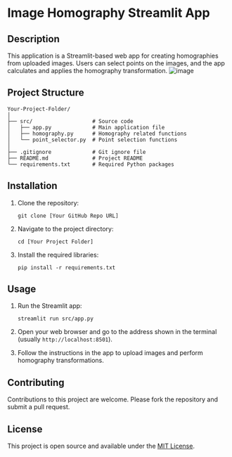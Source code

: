 
# Image Homography Streamlit App

## Description
This application is a Streamlit-based web app for creating homographies from uploaded images. Users can select points on the images, and the app calculates and applies the homography transformation.
![image](https://github.com/andoni-a/Homography_Streamlit/assets/148989111/d54f1ff8-6385-482b-b0ce-3fd7b325d454)

## Project Structure

```
Your-Project-Folder/
│
├── src/                   # Source code
│   ├── app.py             # Main application file
│   ├── homography.py      # Homography related functions
│   └── point_selector.py  # Point selection functions
│
├── .gitignore             # Git ignore file
├── README.md              # Project README
└── requirements.txt       # Required Python packages
```

## Installation

1. Clone the repository:
   ```
   git clone [Your GitHub Repo URL]
   ```

2. Navigate to the project directory:
   ```
   cd [Your Project Folder]
   ```

3. Install the required libraries:
   ```
   pip install -r requirements.txt
   ```

## Usage

1. Run the Streamlit app:
   ```
   streamlit run src/app.py
   ```

2. Open your web browser and go to the address shown in the terminal (usually `http://localhost:8501`).

3. Follow the instructions in the app to upload images and perform homography transformations.

## Contributing
Contributions to this project are welcome. Please fork the repository and submit a pull request.

## License
This project is open source and available under the [MIT License](LICENSE).
